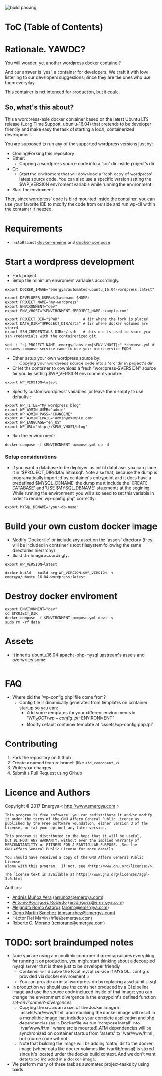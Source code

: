 ![build passing](https://img.shields.io/docker/automated/emergya/automated-ubuntu_16.04-wordpress.svg)

# ToC (Table of Contents)

# Rationale. YAWDC?

You will wonder, yet another wordpress docker container?

And our answer is 'yes', a container for developers. We craft it with love listening to our developers suggestions; since they are the ones who use them everyday.

This container is not intended for production, but it could.

## So, what's this about?

This a wordpress-able docker container based on the latest Ubuntu LTS release (Long Time Support, ubuntu-16.04) that pretends to be developer friendly and make easy the task of starting a local, containerized development.

You are supposed to run any of the supported wordpress versions just by:

* Cloning/Forking this repository
* Either:
  * Copying a wordpress source code into a 'src' dir inside project's dir
* Or:
  * Start the enviroment that will download a fresh copy of wordpress' latest source code. You can also use a specific version setting the $WP_VERSION enviroment variable while running the environment.
* Start the enviroment

Then, since wordpress' code is bind mounted inside the container, you can use your favorite IDE to modify the code from outside and run wp-cli within the container if needed.

# Requirements

* Install latest [docker-engine](https://docs.docker.com/engine/installation/) and [docker-compose](https://docs.docker.com/compose/install)

# Start a wordpress development

* Fork project
* Setup the minimum enviroment variables accordingly:
```
export DOCKER_IMAGE="emergya/automated-ubuntu_16.04-wordpress:latest"

export DEVELOPER_USER=$(basename $HOME)
export PROJECT_NAME="my-wordpress"
export ENVIRONMENT="dev"
export ENV_VHOST="$ENVIRONMENT-$PROJECT_NAME.example.com"

export PROJECT_DIR="$PWD"           # dir where the fork is placed
export DATA_DIR="$PROJECT_DIR/data" # dir where docker volumes are stored
export SSH_CREDENTIALS_DIR=~/.ssh   # this one is used to share you ssh credentials with the containerized git

sed -i "s|_PROJECT_NAME_.emergyalabs.com|$ENV_VHOST|g" *compose.yml # renames compose service name to use your microservice FQDN
```
* Either setup your own wordpress source by:
  * Copying your wordpress source code into a 'src' dir in project's dir
* Or let the container to download a fresh "wordpress-$VERSION" source for you by setting $WP_VERSION environment variable:
```
export WP_VERSION=latest
```
* Specify custom wordpress' variables (or leave them empty to use defaults):
```
export WP_TITLE="My wordpress blog"
export WP_ADMIN_USER="admin"
export WP_ADMIN_PASS="CHANGEME"
export WP_ADMIN_EMAIL="admin@example.com"
export WP_LANGUAGE="en_US"
export WP_URL="http://$ENV_VHOST/blog"
```
* Run the environment:
```
docker-compose -f $ENVIRONMENT-compose.yml up -d
```

### Setup considerations

* If you want a database to be deployed as initial database, you can place it in '$PROJECT_DIR/data/initial.sql'.
Note also that, because the dump is programatically imported by container's entrypoint and it does have a predefined $MYSQL_DBNAME, the dump must include the 'CREATE DATABASE' and 'USE $MYSQL_DBNAME' statements at the begining.
While running the environment, you will also need to set this variable in order to render 'wp-config.php' correctly:
```
export MYSQL_DBNAME="your-db-name"
```

# Build your own custom docker image

* Modify 'Dockerfile' or include any asset on the 'assets' directory (they will be included in container's root filesystem following the same directories hierarchy)
* Build the image accordingly:
```
export WP_VERSION=latest

docker build --build-arg WP_VERSION=$WP_VERSION -t emergya/ubuntu_16.04-wordpress:latest .
```

# Destroy docker enviroment

```
export ENVIRONMENT="dev"
cd $PROJECT_DIR
docker-compose -f $ENVIRONMENT-compose.yml down -v
sudo rm -rf data
```

# Assets

* It inherits [ubuntu_16.04-apache-php-mysql upstream's assets](https://github.com/Emergya/ubuntu_16.04-apache-php-mysql/blob/master/README.md#assets) and overwrites some:
```

```

# FAQ

* Where did the 'wp-config.php' file come from?
  * Config file is dinamically generated from templates on container startup so you can:
    * Add some templates for your different environments in "$WP_ROOT/wp-config.tpl-$ENVIRONMENT"
    * Modify default container template at 'assets/wp-config.php.tpl'

# Contributing

1.  Fork the repository on Github
2.  Create a named feature branch (like `add_component_x`)
3.  Write your changes
4.  Submit a Pull Request using Github

# Licence and Authors

Copyright © 2017 Emergya < http://www.emergya.com >

    This program is free software: you can redistribute it and/or modify
    it under the terms of the GNU Affero General Public License as
    published by the Free Software Foundation, either version 3 of the
    License, or (at your option) any later version.

    This program is distributed in the hope that it will be useful,
    but WITHOUT ANY WARRANTY; without even the implied warranty of
    MERCHANTABILITY or FITNESS FOR A PARTICULAR PURPOSE.  See the
    GNU Affero General Public License for more details.

    You should have received a copy of the GNU Affero General Public License
    along with this program.  If not, see <http://www.gnu.org/licenses/>.

    The license text is available at https://www.gnu.org/licenses/agpl-3.0.html

Authors:
* [Andrés Muñoz Vera](https://github.com/pellejador) (<amunoz@emergya.com>)
* [Antonio Rodriguez Robledo](https://github.com/yocreoquesi) (<arodriguez@emergya.com>)
* [Alejandro Romo Astorga](https://github.com/aromo) (<aromo@emergya.com>)
* [Diego Martín Sanchez](https://github.com/dmsgago) (<dmsanchez@emergya.com>)
* [Héctor Fiel Martín](https://github.com/hfiel) (<hfiel@emergya.com>)
* [Roberto C. Morano](https://github.com/rcmorano) (<rcmorano@emergya.com>)

# TODO: sort braindumped notes

* Note you are using a monolithic container that encapsulates everything, for running it on production, you might start thinking about a decoupled mysql server that is there just to be developer friendly
  * Container will disable the local mysql service if MYSQL_ config is provided via docker environment :)
  * You can provide an inital wordpress db by replacing assets/initial.sql
* In production we should use the container produced by a CI pipeline image and use the source code included inside of that image; you can change the environment divergence in the entrypoint's defined function _set-environment-divergences_
  * Copying the src as an asset of the docker image in 'assets/var/www/html' and rebuilding the docker image will result in a monolithic image that includes your complete application and php dependencies (as in Dockerfile we run 'compose install' into '/var/www/html' where src is mounted).ATM dependencies will be synchronized on container startup from 'assets' to '/var/www/html', but source code will not.
  * Note that building the image will be adding 'data/' dir to the docker image (where data like docker volumes like /var/lib/mysql) is stored since it's located under the docker build context. And we don't want data to be included in a docker-image.
* We perform many of these task as automated project-tasks by using baids
